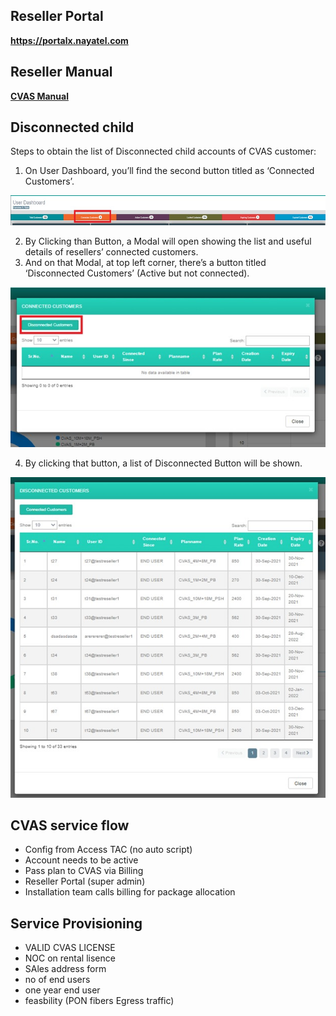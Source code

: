 ## Reseller Portal

**https://portalx.nayatel.com**

## Reseller Manual

[**CVAS Manual**](https://drive.google.com/file/d/1z-0LtpwArOEIFwZ7QkH9n8_gZzhO3y4v/view?usp=sharing)

## Disconnected child

Steps to obtain the list of Disconnected child accounts of CVAS customer:

1.	On User Dashboard, you’ll find the second button titled as ‘Connected Customers’.

![cvas1](/img/cvas1.jpeg)

2.	By Clicking than Button, a Modal will open showing the list and useful details of resellers’ connected customers.
3.	And on that Modal, at top left corner, there’s a button titled ‘Disconnected Customers’ (Active but not connected).

![cvas2](/img/cvas2.jpeg)

4.	By clicking that button, a list of Disconnected Button will be shown.

![cvas3](/img/cvas3.jpeg)

## CVAS service flow

- Config from Access TAC (no auto script)
- Account needs to be active
- Pass plan to CVAS via Billing
- Reseller Portal (super admin)
- Installation team calls billing for package allocation


## Service Provisioning

- VALID CVAS LICENSE 
- NOC on rental lisence 
- SAles address form
- no of end users
- one year end user
- feasbility (PON fibers Egress traffic)

